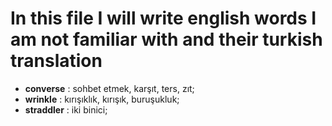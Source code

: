 # In this file I will write english words I am not familiar with and their turkish translation

- **converse** : sohbet etmek, karşıt, ters, zıt;
- **wrinkle** : kırışıklık, kırışık, buruşukluk;
- **straddler** : iki binici;